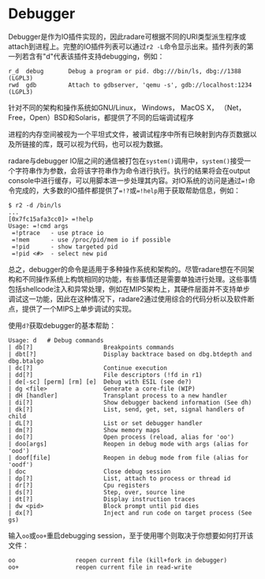 # Debugger

Debugger是作为IO插件实现的，因此radare可根据不同的URI类型派生程序或attach到进程上。完整的IO插件列表可以通过`r2 -L`命令显示出来。插件列表的第一列若含有"d"代表该插件支持debugging，例如：

```
r_d  debug       Debug a program or pid. dbg:///bin/ls, dbg://1388 (LGPL3)
rwd  gdb         Attach to gdbserver, 'qemu -s', gdb://localhost:1234 (LGPL3)
```

针对不同的架构和操作系统如GNU/Linux， Windows， MacOS X， （Net，Free，Open）BSD和Solaris，都提供了不同的后端调试程序

进程的内存空间被视为一个平坦式文件，被调试程序中所有已映射到内存页数据以及所链接的库，既可以视为代码，也可以视为数据。

radare与debugger IO层之间的通信被打包在`system()`调用中，`system()`接受一个字符串作为参数，会将该字符串作为命令进行执行。执行的结果将会在output console中进行缓存，可以用脚本进一步处理其内容。对IO系统的访问是通过`=!`命令完成的，大多数的IO插件都提供了`=!?`或`=!help`用于获取帮助信息，例如：

```
$ r2 -d /bin/ls
...
[0x7fc15afa3cc0]> =!help
Usage: =!cmd args
 =!ptrace   - use ptrace io
 =!mem      - use /proc/pid/mem io if possible
 =!pid      - show targeted pid
 =!pid <#>  - select new pid
```

总之，debugger的命令是适用于多种操作系统和架构的。尽管radare想在不同架构和不同操作系统上构筑相同的功能，有些事情还是需要单独进行处理。这些事情包括shellcode注入和异常处理，例如在MIPS架构上，其硬件层面并不支持单步调试这一功能，因此在这种情况下，radare2通过使用综合的代码分析以及软件断点，提供了一个MIPS上单步调试的实现。

使用`d?`获取debugger的基本帮助：

```
Usage: d   # Debug commands
| db[?]                    Breakpoints commands
| dbt[?]                   Display backtrace based on dbg.btdepth and dbg.btalgo
| dc[?]                    Continue execution
| dd[?]                    File descriptors (!fd in r1)
| de[-sc] [perm] [rm] [e]  Debug with ESIL (see de?)
| dg <file>                Generate a core-file (WIP)
| dH [handler]             Transplant process to a new handler
| di[?]                    Show debugger backend information (See dh)
| dk[?]                    List, send, get, set, signal handlers of child
| dL[?]                    List or set debugger handler
| dm[?]                    Show memory maps
| do[?]                    Open process (reload, alias for 'oo')
| doo[args]                Reopen in debug mode with args (alias for 'ood')
| doof[file]               Reopen in debug mode from file (alias for 'oodf')
| doc                      Close debug session
| dp[?]                    List, attach to process or thread id
| dr[?]                    Cpu registers
| ds[?]                    Step, over, source line
| dt[?]                    Display instruction traces
| dw <pid>                 Block prompt until pid dies
| dx[?]                    Inject and run code on target process (See gs)
```

输入`oo`或`oo+`重启debugging session，至于使用哪个则取决于你想要如何打开该文件：

```
oo                 reopen current file (kill+fork in debugger)
oo+                reopen current file in read-write
```
